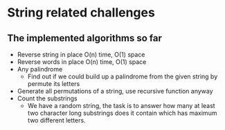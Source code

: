 # String related challenges
## The implemented algorithms so far

- Reverse string in place O(n) time, O(1) space
- Reverse words in place O(n) time, O(1) space
- Any palindrome
  - Find out if we could build up a palindrome from the given string by permute its letters
- Generate all permutations of a string, use recursive function anyway
- Count the substrings
  - We have a random string, the task is to answer how many at least two character long substrings does it contain which has maximum two different letters.
